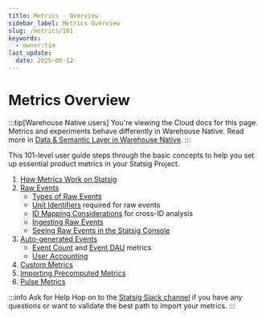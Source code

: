 ```yaml
---
title: Metrics - Overview
sidebar_label: Metrics Overview
slug: /metrics/101
keywords:
  - owner:tim
last_update:
  date: 2025-06-12
---
```


# Metrics Overview


:::tip[Warehouse Native users]
You're viewing the Cloud docs for this page. Metrics and experiments behave differently in Warehouse Native. Read more in [Data & Semantic Layer in Warehouse Native](/statsig-warehouse-native/configuration/data-and-semantic-layer).
:::

This 101-level user guide steps through the basic concepts to help you set up essential product metrics in your Statsig Project. 
1. [How Metrics Work on Statsig](/metrics/how-metrics-work)
2. [Raw Events](/metrics/raw-events) 
    - [Types of Raw Events](/metrics/raw-events#types-of-raw-events)
    - [Unit Identifiers](/metrics/raw-events#unit-identifiers) required for raw events
    - [ID Mapping Considerations](/experiments-plus/create-new#id-mapping-capabilities) for cross-ID analysis
    - [Ingesting Raw Events](/metrics/raw-events#ingesting-raw-events)
    - [Seeing Raw Events in the Statsig Console](/metrics/raw-events#raw-events-in-console)
2. [Auto-generated Events](/metrics/metrics-from-events)
    - [Event Count](/metrics/metrics-from-events#event-count-metric) and [Event DAU](/metrics/metrics-from-events#event-dau-metric) metrics
    - [User Accounting](/metrics/metrics-from-events#user-accounting-metrics)
3. [Custom Metrics](/metrics/custom-metrics)
4. [Importing Precomputed Metrics](/metrics/precomputed-metrics)
5. [Pulse Metrics](/metrics/pulse)



:::info Ask for Help
Hop on to the [Statsig Slack channel](https://statsig.com/slack) if you have any questions or want to validate the best path to import your metrics. 
:::



